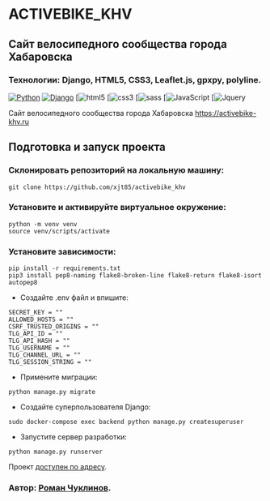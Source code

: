 # ACTIVEBIKE_KHV
## Сайт велосипедного сообщества города Хабаровска

### Технологии: Django, HTML5, CSS3, Leaflet.js, gpxpy, polyline.

[![Python](https://img.shields.io/badge/-Python-464646?style=flat-square&logo=Python)](https://www.python.org/)
[![Django](https://img.shields.io/badge/-Django-464646?style=flat-square&logo=Django)](https://www.djangoproject.com/)
[![html5](https://img.shields.io/badge/-html5-090909?style=for-the-badge&logo=html5)
[![css3](https://img.shields.io/badge/-css3-090909?style=for-the-badge&logo=css3)
[![sass](https://img.shields.io/badge/-sсss-090909?style=for-the-badge&logo=sсss)
[![JavaScript](https://img.shields.io/badge/-JavaScript-090909?style=for-the-badge&logo=JavaScript)
[![Jquery](https://img.shields.io/badge/-Jquery-090909?style=for-the-badge&logo=Jquery)

Сайт велосипедного сообщества города Хабаровска https://activebike-khv.ru

## Подготовка и запуск проекта
### Склонировать репозиторий на локальную машину:

```
git clone https://github.com/xjt85/activebike_khv
```

### Установите и активируйте виртуальное окружение:
```
python -m venv venv
source venv/scripts/activate
```

### Установите зависимости:
```
pip install -r requirements.txt
pip3 install pep8-naming flake8-broken-line flake8-return flake8-isort autopep8
```

* Cоздайте .env файл и впишите:
```
SECRET_KEY = ""
ALLOWED_HOSTS = ""
CSRF_TRUSTED_ORIGINS = ""
TLG_API_ID = ""
TLG_API_HASH = ""
TLG_USERNAME = ""
TLG_CHANNEL_URL = ""
TLG_SESSION_STRING = ""
```

* Примените миграции:
```
python manage.py migrate
```

* Создайте суперпользователя Django:
```
sudo docker-compose exec backend python manage.py createsuperuser
```

* Запустите сервер разработки:
```
python manage.py runserver
```

Проект [доступен по адресу](https://activebike-khv.ru).

### Автор: [Роман Чуклинов](https://t.me/xjavue).
